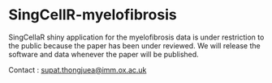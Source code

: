 # SingCellR-myelofibrosis
SingCellaR shiny application for the myelofibrosis data is under restriction to the public because the paper has been under reviewed. We will release the software and data whenever the paper will be published.

Contact : supat.thongjuea@imm.ox.ac.uk
